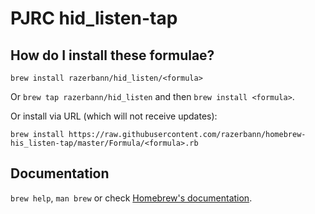 # PJRC hid_listen-tap

## How do I install these formulae?
`brew install razerbann/hid_listen/<formula>`

Or `brew tap razerbann/hid_listen` and then `brew install <formula>`.

Or install via URL (which will not receive updates):

```
brew install https://raw.githubusercontent.com/razerbann/homebrew-his_listen-tap/master/Formula/<formula>.rb
```

## Documentation
`brew help`, `man brew` or check [Homebrew's documentation](https://docs.brew.sh).
